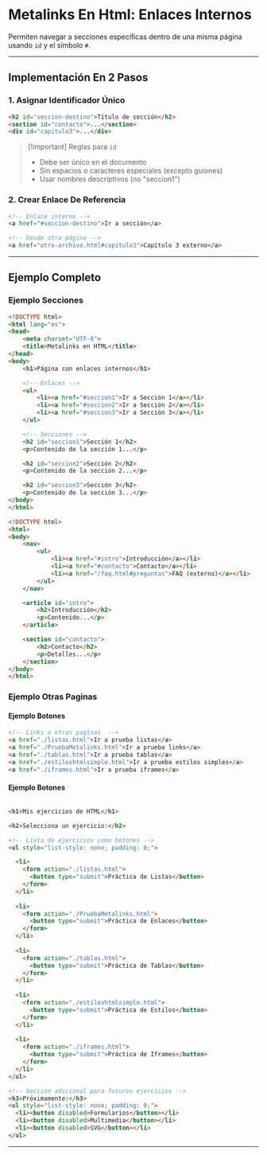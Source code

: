 # Metalinks En Html: Enlaces Internos

Permiten navegar a secciones específicas dentro de una misma página usando `id` y el símbolo `#`.

---

## Implementación En 2 Pasos

### 1. Asignar Identificador Único

```html
<h2 id="seccion-destino">Título de sección</h2>
<section id="contacto">...</section>
<div id="capitulo3">...</div>
```

> [!important] Reglas para `id`
> - Debe ser único en el documento
> - Sin espacios o caracteres especiales (excepto guiones)
> - Usar nombres descriptivos (no "seccion1")

### 2. Crear Enlace De Referencia

```html
<!-- Enlace interno -->
<a href="#seccion-destino">Ir a sección</a>

<!-- Desde otra página -->
<a href="otro-archivo.html#capitulo3">Capítulo 3 externo</a>
```

---

## Ejemplo Completo

### Ejemplo Secciones

```html
<!DOCTYPE html>
<html lang="es">
<head>
    <meta charset="UTF-8">
    <title>Metalinks en HTML</title>
</head>
<body>
    <h1>Página con enlaces internos</h1>

    <!-- Enlaces -->
    <ul>
        <li><a href="#seccion1">Ir a Sección 1</a></li>
        <li><a href="#seccion2">Ir a Sección 2</a></li>
        <li><a href="#seccion3">Ir a Sección 3</a></li>
    </ul>

    <!-- Secciones -->
    <h2 id="seccion1">Sección 1</h2>
    <p>Contenido de la sección 1...</p>

    <h2 id="seccion2">Sección 2</h2>
    <p>Contenido de la sección 2...</p>

    <h2 id="seccion3">Sección 3</h2>
    <p>Contenido de la sección 3...</p>
</body>
</html>
```

```html
<!DOCTYPE html>
<html>
<body>
    <nav>
        <ul>
            <li><a href="#intro">Introducción</a></li>
            <li><a href="#contacto">Contacto</a></li>
            <li><a href="/faq.html#preguntas">FAQ (externo)</a></li>
        </ul>
    </nav>

    <article id="intro">
        <h2>Introducción</h2>
        <p>Contenido...</p>
    </article>

    <section id="contacto">
        <h2>Contacto</h2>
        <p>Detalles...</p>
    </section>
</body>
</html>
```

### Ejemplo Otras Paginas

#### Ejemplo Botones

```html
<!-- Links a otras paginas  -->
<a href="./listas.html">Ir a prueba listas</a>
<a href="./PruebaMetalinks.html">Ir a prueba links</a>
<a href="./tablas.html">Ir a prueba tablas</a>
<a href="./estiloshtmlsimple.html">Ir a prueba estilos simples</a>
<a href="./iframes.html">Ir a prueba iframes</a>
```

#### Ejemplo Botones

``` html

<h1>Mis ejercicios de HTML</h1>

<h2>Selecciona un ejercicio:</h2>

<!-- Lista de ejercicios como botones -->
<ul style="list-style: none; padding: 0;">

  <li>
    <form action="./listas.html">
      <button type="submit">Práctica de Listas</button>
    </form>
  </li>
  
  <li>
    <form action="./PruebaMetalinks.html">
      <button type="submit">Práctica de Enlaces</button>
    </form>
  </li>
  
  <li>
    <form action="./tablas.html">
      <button type="submit">Práctica de Tablas</button>
    </form>
  </li>
  
  <li>
    <form action="./estiloshtmlsimple.html">
      <button type="submit">Práctica de Estilos</button>
    </form>
  </li>
  
  <li>
    <form action="./iframes.html">
      <button type="submit">Práctica de Iframes</button>
    </form>
  </li>
</ul>

<!-- Sección adicional para futuros ejercicios -->
<h3>Próximamente:</h3>
<ul style="list-style: none; padding: 0;">
  <li><button disabled>Formularios</button></li>
  <li><button disabled>Multimedia</button></li>
  <li><button disabled>SVG</button></li>
</ul>

```


---
